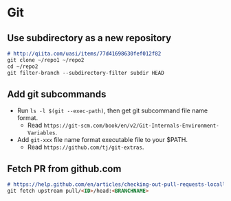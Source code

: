 # Git

## Use subdirectory as a new repository

```markdown
# http://qiita.com/uasi/items/77d41698630fef012f82
git clone ~/repo1 ~/repo2
cd ~/repo2
git filter-branch --subdirectory-filter subdir HEAD
```

## Add git subcommands

* Run `ls -l $(git --exec-path)`, then get git subcommand file name format.
  * Read `https://git-scm.com/book/en/v2/Git-Internals-Environment-Variables`.
* Add `git-xxx` file name format executable file to your $PATH.
  * Read `https://github.com/tj/git-extras`.

## Fetch PR from github.com

```markdown
# https://help.github.com/en/articles/checking-out-pull-requests-locally
git fetch upstream pull/<ID>/head:<BRANCHNAME>
```

